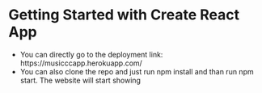 # Getting Started with Create React App
<ul>
  <li>You can directly go to the deployment link: https://musicccapp.herokuapp.com/</li>
  <li>You can also clone the repo and just run npm install and than run npm start. The website will start showing</li>
</ul>
